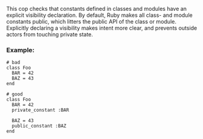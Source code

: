 This cop checks that constants defined in classes and modules have
an explicit visibility declaration. By default, Ruby makes all class-
and module constants public, which litters the public API of the
class or module. Explicitly declaring a visibility makes intent more
clear, and prevents outside actors from touching private state.

### Example:

    # bad
    class Foo
      BAR = 42
      BAZ = 43
    end

    # good
    class Foo
      BAR = 42
      private_constant :BAR

      BAZ = 43
      public_constant :BAZ
    end
